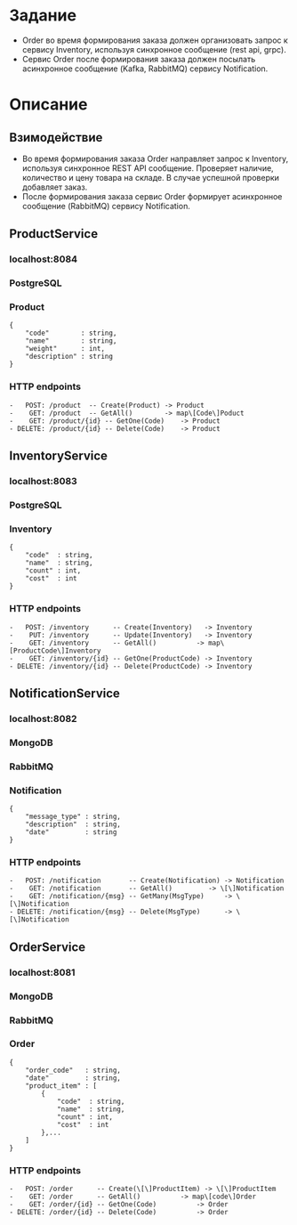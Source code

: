 # Задание

- Order во время формирования заказа должен организовать запрос к сервису Inventory, используя синхронное сообщение (rest api, grpc). 
- Сервис Order после формирования заказа должен посылать асинхронное сообщение (Kafka, RabbitMQ) сервису Notification.

# Описание

## Взимодействие

- Во время формирования заказа Order направляет запрос к Inventory, используя синхронное REST API сообщение. Проверяет наличие, количество и цену товара на складе. В случае успешной проверки добавляет заказ.
- После формирования заказа сервис Order формирует асинхронное сообщение (RabbitMQ) сервису Notification.

## ProductService 

### localhost:8084

### PostgreSQL

### Product
```
{ 
	"code"        : string,
	"name" 	      : string,
	"weight"      : int,
	"description" : string
}
```
	
### HTTP endpoints
```
-   POST: /product 	-- Create(Product) -> Product
-    GET: /product 	-- GetAll() 	   -> map\[Code\]Poduct
-    GET: /product/{id} -- GetOne(Code)    -> Product
- DELETE: /product/{id} -- Delete(Code)    -> Product
```


## InventoryService

### localhost:8083

### PostgreSQL

### Inventory
```
{ 
	"code"  : string,
	"name" 	: string,
	"count" : int,
	"cost"  : int
}
```
	
### HTTP endpoints
```
-   POST: /inventory      -- Create(Inventory)   -> Inventory
-    PUT: /inventory      -- Update(Inventory)   -> Inventory
-    GET: /inventory      -- GetAll() 	       -> map\[ProductCode\]Inventory
-    GET: /inventory/{id} -- GetOne(ProductCode) -> Inventory
- DELETE: /inventory/{id} -- Delete(ProductCode) -> Inventory
```


## NotificationService

### localhost:8082

### MongoDB

### RabbitMQ

### Notification
```
{ 
	"message_type" : string,
	"description"  : string,
	"date" 	       : string
}
```
	
### HTTP endpoints
```
-   POST: /notification       -- Create(Notification) -> Notification
-    GET: /notification       -- GetAll() 	      -> \[\]Notification
-    GET: /notification/{msg} -- GetMany(MsgType)     -> \[\]Notification
- DELETE: /notification/{msg} -- Delete(MsgType)      -> \[\]Notification
```


## OrderService

### localhost:8081

### MongoDB

### RabbitMQ

### Order
```
{ 
	"order_code"   : string,
	"date"         : string,
	"product_item" : [
		{
			"code"  : string,
			"name"  : string,
			"count" : int,
			"cost"  : int
		},...
	]
}
```
	
### HTTP endpoints
```
-   POST: /order      -- Create(\[\]ProductItem) -> \[\]ProductItem
-    GET: /order      -- GetAll() 	       -> map\[code\]Order
-    GET: /order/{id} -- GetOne(Code)          -> Order
- DELETE: /order/{id} -- Delete(Code)          -> Order
```
